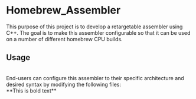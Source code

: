 # Homebrew_Assembler

This purpose of this project is to develop a retargetable assembler using C++. The goal is to make this assembler configurable so that it can be used on a number of different homebrew CPU builds. 


## Usage
<br>
End-users can configure this assembler to their specific architecture and desired syntax by modifying the following files:
<br>
**This is bold text**
